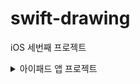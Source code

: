 # swift-drawing
iOS 세번째 프로젝트

<details>
<summary>아이패드 앱 프로젝트</summary>

## 🎯주요 작업

- [x]  아이패드와 iOS 앱 프로젝트 생성 학습
- [x]  시스템 로그 함수 학습과 출력하기
- [x]  팩토리 방식을 학습하고 역할 분리하기
- [x]  화면에 표시하는 뷰와 뷰 데이터를 가지는 모델 구분하기

## 📚학습 키워드

### UUID

UUID 표준에 따라서 이름을 부여하게 된다면 고유성이 완벽하게 보장되지는 않지만, 실제로 사용할 때 중복될 가능성이 거의 없기 때문에 널리 사용되고 있다.

### UUID의 형식

총 36개의 문자열로 구성되어 있다. 32개의 실제 문자와 4개의 하이픈으로 구성되어 있다.
`E621E1F8-C36C-495A-93FC-0C247A3E6E5F`

### 팩토리 메소드 패턴

- 인스턴스 생성을 팩토리라는 곳에서 담당한다.

```swift
protocol RectangleModelFactoryProtocol {
    func createRectangleModel(size: Size, point: Point, backgroundColor: RGBColor, opacity: Int) -> RectangleModel
}

class RectangleFactory: RectangleModelFactoryProtocol {
    func createRectangleModel(size: Size, point: Point, backgroundColor: RGBColor, opacity: Int) -> RectangleModel {
        let uniqueID = generateRandomID()
        return RectangleModel(uniqueID: uniqueID, size: size, point: point, backgroundColor: backgroundColor, opacity: opacity)
    }
    
    private func generateRandomID() -> String {
        let characters = "abcdefghijklmnopqrstuvwxyz0123456789"
        var segments = [String]()
        
        for _ in 0..<3 {
            let segment = (0..<3).map { _ in characters.randomElement()! }
            segments.append(String(segment))
        }

        return segments.joined(separator: "-")
    }
}
```

## 💻고민과 해결

<img width="827" alt="스크린샷 2024-03-18 오후 2 27 58" src="https://github.com/codesquad-members-2024/swift-drawing/assets/104732020/867322f5-07e0-412e-ba8c-c6cbb7af54a5">

→ UUID의 각 구성 요소는 다양한 길이를 가져서, 지금 상황에 맞지 않다고 판단

각 3자리 형식의 문자열을 랜덤으로 생성하는 방식을 채택한다.

## 🤔결과

<img width="747" alt="스크린샷 2024-03-18 오후 3 05 49" src="https://github.com/codesquad-members-2024/swift-drawing/assets/104732020/27535344-3b26-49d4-955b-1ce672690b0a">

## 📚추가학습

### 시스템 로그 함수

Apple의 로깅 시스템의 일부이며, 앱 및 시스템 서비스의 실행 중에 발생하는 정보, 경고 및 오류와 같은 정보를 기록한다.

- 이러한 로깅 시스템은 매우 낮은 성능 오버헤드로 설계되었기 때문에, 애플리케이션의 성능에 큰 영향을 주지 않고 로그에 기록한다.

os.log 주요 특징

1. 카테고리화: 로그를 다양한 카테고리로 분류할 수 있다. 빠르게 찾을 수 있음
2. 효율성: **`os.log`**를 사용할 때, 이러한 문자열 보간(string interpolation)이 실제 로그가 필요한 순간(즉, 그 로그 레벨이 활성화되어 있고 로그 메시지가 실제로 출력되어야 할 때)까지 평가되지 않는다. 이는 문자열을 미리 조합하고 메모리에 저장하는 대신, 실제로 필요할 때만 해당 작업을 수행한다, 결론적으로 불필요한 처리를 방지하여 성능에 미치는 영향을 최소화한다.
3. 동적 수준 설정: 로그 수준(info, debug, error…)을 동적으로 조정할 수 있다. 개발중에는 상제한 로그를 확인하고, 출시 버전에는 중요한 로그만 확인할 수 있다.
4. 통합된 로그 저장소: 여러 플랫폼에서 일관된 로깅 경험을 제공할 수 있다.

```swift
import os

private let logger = os.Logger(subsystem: "pro.DrawingApp.model", category: "ModelLogging")
logger.log(level: .info, "Rect1 \(rect1.description)")
```

subsystem: 앱의 전체 기능 또는 부분에 대한 고유한 문자열, 주로 번들 식별자를 사용한다

category: 관련성 있는 로그를 그룹화하는데 사용한다. networking, UI, database 등등

## 로그 레벨

### default

- 기본 로그 레벨
- 일반적인 시스템 작동 중에 정보를 제공하거나 특정 이벤트를 기록하는 데 사용
- 시스템 동작에 영향을 주지 않는 일반적인 정보에 적합하다.

### info

- 정보 제공용 로그 레벨
- default 보다는 덜 중요하지만 특정 상황에서 유용한 정보를 제공하는 데 사용
- 디버깅이나 추가적인 컨텍스트 제공에 유용하다
- 기본적으로 디바이스 로그에서는 보이지 않고, 개발 중이나 디버깅할 때 활성화하여 볼 수 있다

### debug

- 디버그용 로그 레벨
- 개발 중이나 문제 해결 시에만 세부 정보를 제공하는 데 사용한다
- 출시된 앱에서는 캡쳐되지 않는다.

### error

- 예상치 않은 문제나 오류가 발생했을 때 사용

### fault

- 앱의 불안정성을 야기하거나 크래시를 유발할 수 있는 잘못된 상태나 오류를 나타낼 때 사용
- error보다 심각한 상황에 적합

### Protocol

프로토콜은 약속이라고 생각한다.

- 타입 안정성 보장 : 특정 프로토콜을 준수하는 타입만을 요구하는 함수 등을 정의할 수 있다.
- 다형성 지원: 서로 다른 객체가 하나의 프로토콜을 준수하면서 다향성을 실현한다.
- 델리게이션 패턴 구현: 클래스나 구조체가 자신의 일부 책임을 다른 타입의 인스턴스에 위임할 수 있다.
- 확장성 제공: 프로토콜을 확장하여 기본 구현을 제공하고, 특정 조건을 만족하는 타입에 대해 추가적인 기능을 제공한다.

</div>
</details>

